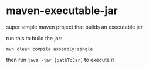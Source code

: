 # maven-executable-jar
super simple maven project that builds an executable jar

run this to build the jar:
```
mvn clean compile assembly:single
```

then run ```java -jar [pathToJar]``` to execute it
